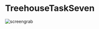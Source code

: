 # TreehouseTaskSeven

![screengrab](https://repository-images.githubusercontent.com/160225919/4055f200-7295-11eb-8c16-fef9b11d39fb)

